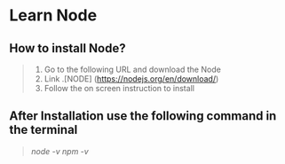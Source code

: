 # Learn Node
## How to install Node?
> 1. Go to the following URL and download the Node
> 2. Link .[NODE] (https://nodejs.org/en/download/)
> 3. Follow the on screen instruction to install

## After Installation use the following command in the terminal
> *node -v*
> *npm -v*